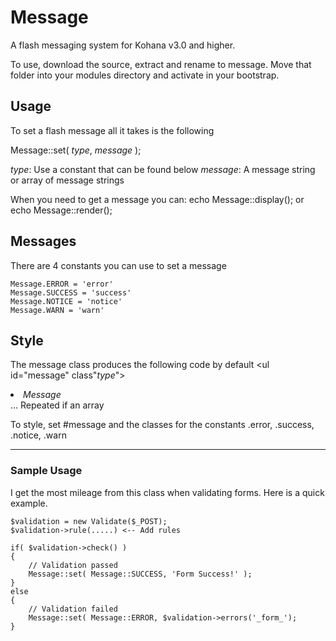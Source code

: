 # Message

A flash messaging system for Kohana v3.0 and higher.

To use, download the source, extract and rename to message. Move that folder into your modules directory and activate in your bootstrap.

## Usage
To set a flash message all it takes is the following

Message::set( _type_, _message_ );

_type_: Use a constant that can be found below
_message_:  A message string or array of message strings

When you need to get a message you can:
	echo Message::display(); or
	echo Message::render();

## Messages

There are 4 constants you can use to set a message

	Message.ERROR = 'error'
	Message.SUCCESS = 'success'
	Message.NOTICE = 'notice'
	Message.WARN = 'warn'

## Style
The message class produces the following code by default
	<ul id="message" class"_type_">
		<li>_Message_</li>
		... Repeated if an array
		</ul>

To style, set #message and the classes for the constants
.error, .success, .notice, .warn

-----

### Sample Usage

I get the most mileage from this class when validating forms. Here is a quick example.

	$validation = new Validate($_POST);
	$validation->rule(.....) <-- Add rules

	if( $validation->check() )
	{
		// Validation passed
		Message::set( Message::SUCCESS, 'Form Success!' );
	}
	else
	{
		// Validation failed
		Message::set( Message::ERROR, $validation->errors('_form_');
	}
